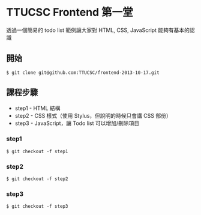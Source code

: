 TTUCSC Frontend 第一堂
=====================

透過一個簡易的 todo list 範例讓大家對 HTML, CSS, JavaScript 能夠有基本的認識

## 開始

    $ git clone git@github.com:TTUCSC/frontend-2013-10-17.git

## 課程步驟

* step1 - HTML 結構
* step2 - CSS 樣式（使用 Stylus，但說明的時候只會講 CSS 部份）
* step3 - JavaScript，讓 Todo list 可以增加/刪除項目

### step1

    $ git checkout -f step1

### step2

    $ git checkout -f step2

### step3

    $ git checkout -f step3
